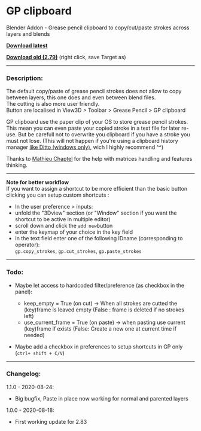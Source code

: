 # GP clipboard
Blender Addon - Grease pencil clipboard to copy/cut/paste strokes across layers and blends

**[Download latest](https://github.com/Pullusb/GP_clipboard/archive/master.zip)** 

**[Download old (2.79)](https://github.com/Pullusb/GP_clipboard/raw/master/GP_clipboard279.py)** (right click, save Target as) 

---

### Description:
The default copy/paste of grease pencil strokes does not allow to copy between layers, this one does and even between blend files.  
The cutting is also more user friendly.  
Button are localised in View3D > Toolbar > Grease Pencil > GP clipboard

GP clipboard use the paper clip of your OS to store grease pencil strokes.
This mean you can even paste your copied stroke in a text file for later re-use.
But be carefull not to overwrite you clipboard if you have a stroke you must not lose. (This will not happen if you're using a clipboard history manager [like Ditto (windows only)](https://ditto-cp.sourceforge.io/), wich I highly recommend ^^)

Thanks to [Mathieu Chaptel](https://vimeo.com/user1760436) for the help with matrices handling and features thinking.

---

**Note for better workflow**  
If you want to assign a shortcut to be more efficient than the basic button clicking you can setup custom shortcuts :
 - In the user preference > inputs:
 - unfold the "3Dview" section (or "Window" section if you want the shortcut to be active in multiple editor)
 - scroll down and click the `add new`button
 - enter the keymap of your choice in the key field
 - In the text field enter one of the following IDname (corresponding to operator):  
 `gp.copy_strokes`, `gp.cut_strokes`, `gp.paste_strokes`
 

---

### Todo:

- Maybe let access to hardcoded filter/preference (as checkbox in the panel):
  - keep_empty = True (on cut) -> When all strokes are cutted the (key)frame is leaved empty (False : frame is deleted if no strokes left)
  - use_current_frame = True (on paste) -> when pasting use current (key)frame if exists (False: Create a new one at current time if needed)

- Maybe add a checkbox in preferences to setup shortcuts in GP only (`ctrl+ shift + C/V`)

---

### Changelog:


1.1.0 - 2020-08-24:

- Big bugfix, Paste in place now working for normal and parented layers

1.0.0 - 2020-08-18:

- First working update for 2.83